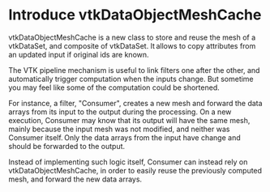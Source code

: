 # Introduce vtkDataObjectMeshCache

vtkDataObjectMeshCache is a new class to store and reuse the mesh of a vtkDataSet,
and composite of vtkDataSet.
It allows to copy attributes from an updated input if original ids are known.

The VTK pipeline mechanism is useful to link filters one after the
other, and automatically trigger computation when the inputs change.
But sometime you may feel like some of the computation could be shortened.

For instance, a filter, "Consumer", creates a new mesh and
forward the data arrays from its input to the output during the processing.
On a new execution, Consumer may know that its output will have
the same mesh, mainly because the input mesh was not modified, and
neither was Consumer itself. Only the data arrays from the input have
change and should be forwarded to the output.

Instead of implementing such logic itself, Consumer can instead rely on vtkDataObjectMeshCache,
in order to easily reuse the previously computed mesh, and forward the new data arrays.
